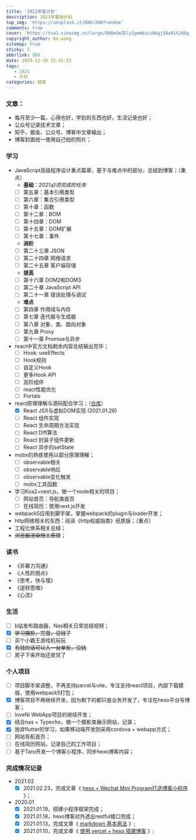 ```yaml
---
title: '2021年度计划'
description: 2021年基础计划
top_img: 'https://unsplash.it/800/200?random'
comments: true
cover: 'https://tva1.sinaimg.cn/large/008eGmZEly1gmm6icu66gj30u01t246g.jpg'
copyright_author: bo.wang
sitemap: true
sticky: 2
abbrlink: 986
date: 2020-12-30 15:41:52
tags:
   - 2021
   - 计划
categories: 随笔
---
```


### 文章：

-   每月至少一篇，心得也好，学到的东西也好，生活记录也好；
-   公众号记录技术文章；
-   知乎、掘金、公众号、博客中文章输出；
-   博客封面统一使用自己拍的照片；

### 学习

-   JavaScript高级程序设计重点篇章，基于与难点中的部分，总结到博客；（重点）
    - **基础**：_2021必须完成的任务_
    - [ ] 第五章：基本引用类型
    - [ ] 第六章：集合引用类型
    - [ ] 第十章：函数
    - [ ] 第十二章：BOM
    - [ ] 第十四章：DOM
    - [ ] 第十五章：DOM扩展
    - [ ] 第十七章：事件
    - **进阶**
    - [ ] 第二十三章 JSON
    - [ ] 第二十四章 网络请求
    - [ ] 第二十五章 客户端存储
    - **提高**
    - [ ] 第十六章 DOM2和DOM3
    - [ ] 第二十章 JavaScript API
    - [ ] 第二十一章 错误处理与调试
    - **难点**
    - [ ] 第四章 作用域与内存
    - [ ] 第七章 迭代器与生成器
    - [ ] 第八章 对象、类、面向对象
    - [ ] 第九章 Proxy
    - [ ] 第十一章 Promise与异步
-   react中官方文档剩余内容总结输出完毕；
    - [ ] Hook: useEffects
    - [ ] Hook规则
    - [ ] 自定义Hook
    - [ ] 更多Hook API
    - [ ] 高阶组件
    - [ ] react性能优化
    - [ ] Portals
-   react原理理解与源码配合学习；（[仓库](https://github.com/webbx/learnReactPrinciple)）
    - [X] React JSX与虚拟DOM实现 (2021.01.26)
    - [ ] React 组件实现
    - [ ] React 生命周期方法实现
    - [ ] React Diff算法
    - [ ] React 封装子组件更新
    - [ ] React 异步的setState
-   mobx的熟练使用以部分原理理解；
    - [ ] observable相关
    - [ ] observable响应
    - [ ] observable变化触发
    - [ ] mobx工具函数
-   学习Koa2+next.js，做一个node相关的项目；
    - [ ] 网站首页：导航类首页
    - [ ] 在线简历：使用next.js开发
-   webpack5应用到脚手架，掌握webpack的plugin与loader开发；
-   http网络相关的东西：阅读《http权威指南》纸质版；（重点）
-   工程化体系相关总结；
-   ~~浏览器渲染相关原理~~；

### 读书

-   《非暴力沟通》
-   《人性的弱点》
-   《思考，快与慢》
-   《逆转思维》
-   《心流》

### 生活

- [ ] b站发布路由器、Nas相关日常总结视频；
- [X] ~~学习摄影，完蛋，没钱了~~
- [ ] 买个小霸王游戏机玩玩
- [X] ~~有钱的话可以入一台单反，没钱~~
- [ ] 房子下来开始还房贷了

### 个人项目

- [ ] 项目脚手架调整，不再支持parcel与vite，专注支持react项目，内部下载模版，使用webpack5打包；
- [X] 博客项目不再继续开发，因为剩下的都只是业务开发了，专注在hexo平台写博客；
- [ ] loveNi WebApp项目的继续开发；
- [X] 结合nas + Typecho，做一个摄影类展示网站，记录；
- [X] 放弃flutter的学习，如果移动端开发则采用cordova + webapp方式；
- [ ] 网站导航首页；
- [ ] 在线简历网站，记录自己的工作项目；
- [ ] 基于Taro开发一个博客小程序，同步hexo博客内容；

### 完成情况记录
- 2021.02
    - [X] 2021.02.23，完成文章《 [hexo + Wechat Mini Program打造博客小程序](https://blog.wangboweb.site/2021/02/08/63103.html) 》；
  
- 2020.01
    - [X] 2021.01.19，搭建小程序框架完成；
    - [X] 2021.01.18，hexo博客对外透出restful接口完成；
    - [X] 2021.01.13，完成文章《 [markdown 基本用法](https://blog.wangboweb.site/2021/01/13/9439.html) 》;
    - [X] 2021.01.10，完成文章《 [使用 vercel + hexo 搭建博客](https://blog.wangboweb.site/2021/01/08/58.html) 》;

